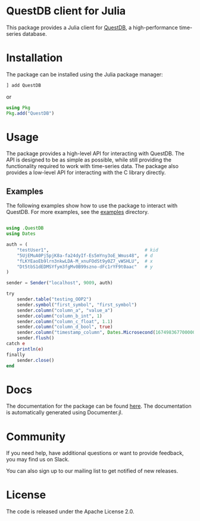 
# QuestDB client for Julia

This package provides a Julia client for [QuestDB](https://questdb.io/), a high-performance time-series database.

# Installation

The package can be installed using the Julia package manager:

```julia
] add QuestDB
```

or 

```julia
using Pkg
Pkg.add("QuestDB")
```

# Usage

The package provides a high-level API for interacting with QuestDB. The API is designed to be as simple as possible, while still providing the functionality required to work with time-series data. The package also provides a low-level API for interacting with the C library directly.

## Examples

The following examples show how to use the package to interact with QuestDB. For more examples, see the [examples](examples) directory.

```julia

using .QuestDB
using Dates

auth = (
    "testUser1",                                    # kid
    "5UjEMuA0Pj5pjK8a-fa24dyIf-Es5mYny3oE_Wmus48",  # d
    "fLKYEaoEb9lrn3nkwLDA-M_xnuFOdSt9y0Z7_vWSHLU",  # x
    "Dt5tbS1dEDMSYfym3fgMv0B99szno-dFc1rYF9t0aac"   # y
)  

sender = Sender("localhost", 9009, auth)

try                      
    sender.table("testing_OOP2")
    sender.symbol("first_symbol", "first_symbol")
    sender.column("column_a", "value_a")
    sender.column("column_b_int", 1)
    sender.column("column_c_float", 1.1)
    sender.column("column_d_bool", true)
    sender.column("timestamp_column", Dates.Microsecond(1674983677000000))            
    sender.flush()
catch e
    println(e)
finally
    sender.close()
end
```

# Docs

The documentation for the package can be found [here](https://questdb.github.io/QuestDB.jl). The documentation is automatically generated using Documenter.jl.

# Community

If you need help, have additional questions or want to provide feedback, you may find us on Slack.

You can also sign up to our mailing list to get notified of new releases.

# License
The code is released under the Apache License 2.0.